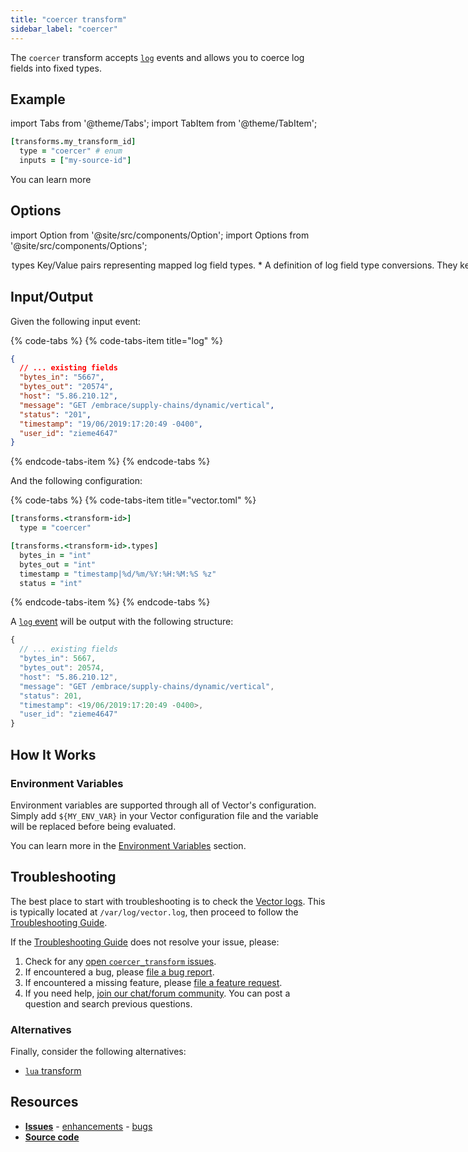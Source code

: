 ```yaml
---
title: "coercer transform" 
sidebar_label: "coercer"
---
```


The `coercer` transform accepts [`log`][docs.data-model.log] events and allows you to coerce log fields into fixed types.

## Example

import Tabs from '@theme/Tabs';
import TabItem from '@theme/TabItem';


```coffeescript
[transforms.my_transform_id]
  type = "coercer" # enum
  inputs = ["my-source-id"]
```



You can learn more

## Options

import Option from '@site/src/components/Option';
import Options from '@site/src/components/Options';

<Options filters={true}>


<Option
  defaultValue={null}
  enumValues={null}
  examples={[]}
  name={"types"}
  nullable={true}
  path={null}
  relevantWhen={null}
  required={false}
  simple={false}
  type={"table"}
  unit={null}>

### types

Key/Value pairs representing mapped log field types.

<Options filters={false}>


<Option
  defaultValue={null}
  enumValues={{"bool":"Coerces `\"true\"`/`/\"false\"`, `\"1\"`/`\"0\"`, and `\"t\"`/`\"f\"` values into boolean.","float":"Coerce to a 64 bit float.","int":"Coerce to a 64 bit integer.","string":"Coerce to a string.","timestamp":"Coerces to a Vector timestamp. [`strftime` specificiers][urls.strftime_specifiers] must be used to parse the string."}}
  examples={[{"name":"status","value":"int"},{"name":"duration","value":"float"},{"name":"success","value":"bool"},{"name":"timestamp","value":"timestamp|%s","comment":"unix"},{"name":"timestamp","value":"timestamp|%+","comment":"iso8601 (date and time)"},{"name":"timestamp","value":"timestamp|%F","comment":"iso8601 (date)"},{"name":"timestamp","value":"timestamp|%a %b %e %T %Y","comment":"custom strftime format"}]}
  name={"*"}
  nullable={false}
  path={"types"}
  relevantWhen={null}
  required={true}
  simple={true}
  type={"string"}
  unit={null}>

#### *

A definition of log field type conversions. They key is the log field name and the value is the type. [`strftime` specifiers][urls.strftime_specifiers] are supported for the `timestamp` type.


</Option>


</Options>

</Option>


</Options>

## Input/Output

Given the following input event:

{% code-tabs %}
{% code-tabs-item title="log" %}
```json
{
  // ... existing fields
  "bytes_in": "5667",
  "bytes_out": "20574",
  "host": "5.86.210.12",
  "message": "GET /embrace/supply-chains/dynamic/vertical",
  "status": "201",
  "timestamp": "19/06/2019:17:20:49 -0400",
  "user_id": "zieme4647"
}
```
{% endcode-tabs-item %}
{% endcode-tabs %}

And the following configuration:

{% code-tabs %}
{% code-tabs-item title="vector.toml" %}
```coffeescript
[transforms.<transform-id>]
  type = "coercer"

[transforms.<transform-id>.types]
  bytes_in = "int"
  bytes_out = "int"
  timestamp = "timestamp|%d/%m/%Y:%H:%M:%S %z"
  status = "int"
```
{% endcode-tabs-item %}
{% endcode-tabs %}

A [`log` event][docs.data-model.log] will be output with the following structure:

```javascript
{
  // ... existing fields
  "bytes_in": 5667,
  "bytes_out": 20574,
  "host": "5.86.210.12",
  "message": "GET /embrace/supply-chains/dynamic/vertical",
  "status": 201,
  "timestamp": <19/06/2019:17:20:49 -0400>,
  "user_id": "zieme4647"
}
```

## How It Works

### Environment Variables

Environment variables are supported through all of Vector's configuration.
Simply add `${MY_ENV_VAR}` in your Vector configuration file and the variable
will be replaced before being evaluated.

You can learn more in the [Environment Variables][docs.configuration#environment-variables]
section.

## Troubleshooting

The best place to start with troubleshooting is to check the
[Vector logs][docs.monitoring#logs]. This is typically located at
`/var/log/vector.log`, then proceed to follow the
[Troubleshooting Guide][docs.troubleshooting].

If the [Troubleshooting Guide][docs.troubleshooting] does not resolve your
issue, please:

1. Check for any [open `coercer_transform` issues][urls.coercer_transform_issues].
2. If encountered a bug, please [file a bug report][urls.new_coercer_transform_bug].
3. If encountered a missing feature, please [file a feature request][urls.new_coercer_transform_enhancement].
4. If you need help, [join our chat/forum community][urls.vector_chat]. You can post a question and search previous questions.


### Alternatives

Finally, consider the following alternatives:

* [`lua` transform][docs.transforms.lua]

## Resources

* [**Issues**][urls.coercer_transform_issues] - [enhancements][urls.coercer_transform_enhancements] - [bugs][urls.coercer_transform_bugs]
* [**Source code**][urls.coercer_transform_source]


[docs.configuration#environment-variables]: ../../../usage/configuration#environment-variables
[docs.data-model.log]: ../../../about/data-model/log.md
[docs.monitoring#logs]: ../../../usage/administration/monitoring.md#logs
[docs.transforms.lua]: ../../../usage/configuration/transforms/lua.md
[docs.troubleshooting]: ../../../usage/guides/troubleshooting.md
[urls.coercer_transform_bugs]: https://github.com/timberio/vector/issues?q=is%3Aopen+is%3Aissue+label%3A%22transform%3A+coercer%22+label%3A%22Type%3A+bug%22
[urls.coercer_transform_enhancements]: https://github.com/timberio/vector/issues?q=is%3Aopen+is%3Aissue+label%3A%22transform%3A+coercer%22+label%3A%22Type%3A+enhancement%22
[urls.coercer_transform_issues]: https://github.com/timberio/vector/issues?q=is%3Aopen+is%3Aissue+label%3A%22transform%3A+coercer%22
[urls.coercer_transform_source]: https://github.com/timberio/vector/tree/master/src/transforms/coercer.rs
[urls.new_coercer_transform_bug]: https://github.com/timberio/vector/issues/new?labels=transform%3A+coercer&labels=Type%3A+bug
[urls.new_coercer_transform_enhancement]: https://github.com/timberio/vector/issues/new?labels=transform%3A+coercer&labels=Type%3A+enhancement
[urls.strftime_specifiers]: https://docs.rs/chrono/0.3.1/chrono/format/strftime/index.html
[urls.vector_chat]: https://chat.vector.dev
